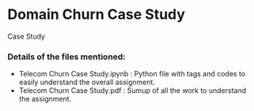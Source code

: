 # Domain Churn Case Study
Case Study



### Details of the files mentioned:

* Telecom Churn Case Study.ipynb : Python file with tags and codes to easily understand the overall assignment.
* Telecom Churn Case Study.pdf : Sumup of all the work to understand the assignment.
